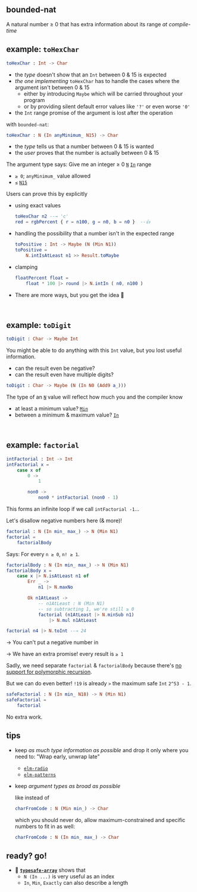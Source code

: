 ## bounded-nat

A natural number ≥ 0 that has extra information about its range _at compile-time_

## example: `toHexChar`

```elm
toHexChar : Int -> Char
```

  - the _type_ doesn't show that an `Int` between 0 & 15 is expected
  - _the one implementing_ `toHexChar` has to handle the cases where the argument isn't between 0 & 15
      - either by introducing `Maybe` which will be carried throughout your program
      - or by providing silent default error values like `'?'` or even worse `'0'`
  - the `Int` range promise of the argument is lost after the operation

with `bounded-nat`:
```elm
toHexChar : N (In anyMinimum_ N15) -> Char
```

  - the _type_ tells us that a number between 0 & 15 is wanted
  - the _user_ proves that the number is actually between 0 & 15

The argument type says: Give me an integer ≥ 0 [`N`](N#N) [`In`](N#In) range
  - `≥ 0`; `anyMinimum_` value allowed
  - `≤` [`N15`](N#N15)

Users can prove this by explicitly

  - using exact values

    ```elm
    toHexChar n2 --→ 'c'
    red = rgbPercent { r = n100, g = n0, b = n0 }  --👍
    ```

  - handling the possibility that a number isn't in the expected range

    ```elm
    toPositive : Int -> Maybe (N (Min N1))
    toPositive =
        N.intIsAtLeast n1 >> Result.toMaybe
    ```

  - clamping

    ```elm
    floatPercent float =
        float * 100 |> round |> N.intIn ( n0, n100 )
    ```

  - There are more ways, but you get the idea 🙂

&emsp;


## example: `toDigit`

```elm
toDigit : Char -> Maybe Int
```

You might be able to do anything with this `Int` value, but you lost useful information.

  - can the result even be negative?
  - can the result even have multiple digits?

```elm
toDigit : Char -> Maybe (N (In N0 (Add9 a_)))
```

The type of an [`N`](N#N) value will reflect how much you and the compiler know

  - at least a minimum value? [`Min`](N#Min)
  - between a minimum & maximum value? [`In`](N#In)


&emsp;


## example: `factorial`

```elm
intFactorial : Int -> Int
intFactorial x =
    case x of
        0 ->
            1

        non0 ->
            non0 * intFactorial (non0 - 1)
```

This forms an infinite loop if we call `intFactorial -1`...

Let's disallow negative numbers here (& more)!

```elm
factorial : N (In min_ max_) -> N (Min N1)
factorial =
    factorialBody
```
Says: For every `n ≥ 0`, `n! ≥ 1`.
```elm
factorialBody : N (In min_ max_) -> N (Min N1)
factorialBody x =
    case x |> N.isAtLeast n1 of
        Err _ ->
            n1 |> N.maxNo

        Ok n1AtLeast ->
            -- n1AtLeast : N (Min N1)
            -- so subtracting 1, we're still ≥ 0
            factorial (n1AtLeast |> N.minSub n1)
                |> N.mul n1AtLeast

factorial n4 |> N.toInt --→ 24
```

→ You can't put a negative number in

→ We have an extra promise! every result is `≥ 1`

Sadly, we need separate `factorial` & `factorialBody` because there's [no support for polymorphic recursion](https://github.com/elm/compiler/issues/2180).

But we can do even better!
`!19` is already `>` the maximum safe `Int` `2^53 - 1`.

```elm
safeFactorial : N (In min_ N18) -> N (Min N1)
safeFactorial =
    factorial
```

No extra work.


## tips

  - keep _as much type information as possible_ and drop it only where you need to: "Wrap early, unwrap late"
      - [`elm-radio`](https://elm-radio.com/episode/wrap-early-unwrap-late/)
      - [`elm-patterns`](https://sporto.github.io/elm-patterns/basic/wrap-early.html)

  - keep _argument types as broad as possible_
    
    like instead of
    ```elm
    charFromCode : N (Min min_) -> Char
    ```
    which you should never do, allow maximum-constrained and specific numbers to fit in as well:
    ```elm
    charFromCode : N (In min_ max_) -> Char
    ```

## ready? go!

- 👀 **[`typesafe-array`][typesafe-array]** shows that
    - `N (In ...)` is very useful as an index
    - `In`, `Min`, `Exactly` can also describe a length

[typesafe-array]: https://package.elm-lang.org/packages/lue-bird/elm-typesafe-array/latest/
